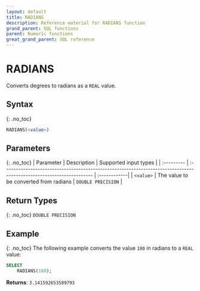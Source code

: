 ```yaml
---
layout: default
title: RADIANS
description: Reference material for RADIANS function
grand_parent: SQL functions
parent: Numeric functions
great_grand_parent: SQL reference
---
```


# RADIANS

Converts degrees to radians as a `REAL` value.

## Syntax
{: .no_toc}

```sql
RADIANS(<value>) 
```
## Parameters 
{: .no_toc}
| Parameter | Description                                                                                                         | Supported input types | 
| :--------- | :------------------------------------------------------------------------------------------------------------------- | :------------| 
| `<value>`   | The value to be converted from radians | `DOUBLE PRECISION` |

## Return Types
{: .no_toc}
`DOUBLE PRECISION`

## Example
{: .no_toc}
The following example converts the value `180` in radians to a `REAL` value: 
```sql
SELECT
    RADIANS(180);
```

**Returns**: `3.141592653589793`
